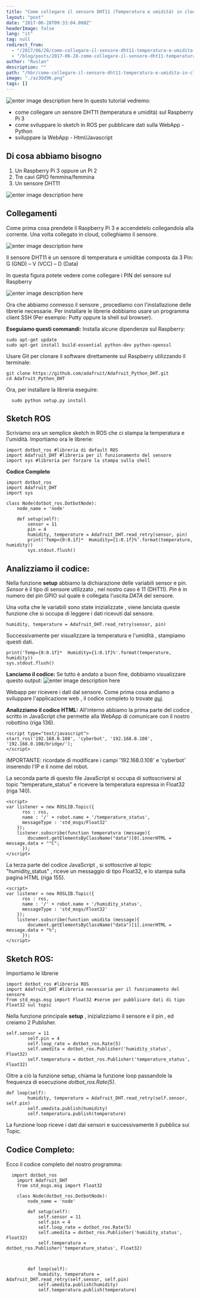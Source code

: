 ```yaml
---
title: "Come collegare il sensore DHT11 (Temperatura e umidità) in cloud"
layout: "post"
date: "2017-06-28T09:33:04.000Z"
headerImage: false
lang: "it"
tag: null
redirect_from:
  - "/2017/06/28/come-collegare-il-sensore-dht11-temperatura-e-umidita-in-cloud/"
  - "/blog/posts/2017-06-28-come-collegare-il-sensore-dht11-temperatura-e-umidita-in-cloud"
author: "Ruslan"
description: ""
path: "/hbr/come-collegare-il-sensore-dht11-temperatura-e-umidita-in-cloud/"
image: "./az3Qd96.png"
tags: []
---
```


![enter image description here](./az3Qd96.png)
In questo tutorial vedremo:

- come collegare un sensore DHT11 (temperatura e umidità) sul Raspberry Pi 3
- come sviluppare lo sketch in ROS per pubblicare dati sulla
  WebApp - Python
- sviluppare la WebApp - Html/Javascript

## Di cosa abbiamo bisogno

1.  Un Raspberry Pi 3 oppure un Pi 2
2.  Tre cavi GPIO femmina/femmina
3.  Un sensore DHT11

![enter image description here](./SgzBq3p.jpg)

## Collegamenti

Come prima cosa prendete il Raspberry Pi 3 e accendetelo collegandola alla corrente. Una volta collegato in cloud, colleghiamo il sensore.

![enter image description here](./XGvFqya.jpg)

Il sensore DHT11 è un sensore di temperatura e umiditàe composta da 3 Pin: G (GND) – V (VCC) – D (Data)

In questa figura potete vedere come collegare i PIN del sensore sul Raspberry

![enter image description here](./Gq0HBH9.png)

Ora che abbiamo connesso il sensore , procediamo con l'installazione delle librerie necessarie.
Per installare le librerie dobbiamo usare un programma client SSH (Per esempio: Putty oppure la shell sul browser).

**Eseguiamo questi commandi:**
Installa alcune dipendenze sul Raspberry:

    sudo apt-get update
    sudo apt-get install build-essential python-dev python-openssl

Usare Git per clonare il software direttamente sul Raspberry utilizzando il terminale:

    git clone https://github.com/adafruit/Adafruit_Python_DHT.git
    cd Adafruit_Python_DHT

Ora, per installare la libreria eseguire:

      sudo python setup.py install

## Sketch ROS

Scriviamo ora un semplice sketch in ROS che ci stampa la temperatura e l'umidità.
Importiamo ora le librerie:

    import dotbot_ros #libreria di default ROS
    import Adafruit_DHT #libreria per il funzionamento del sensore
    import sys #libreria per forzare la stampa sulla shell

**Codice Completo**

    import dotbot_ros
    import Adafruit_DHT
    import sys

    class Node(dotbot_ros.DotbotNode):
        node_name = 'node'

        def setup(self):
            sensor = 11
            pin = 4
            humidity, temperature = Adafruit_DHT.read_retry(sensor, pin)
            print('Temp={0:0.1f}*  Humidity={1:0.1f}%'.format(temperature, humidity))
            sys.stdout.flush()

## Analizziamo il codice:

Nella funzione **setup** abbiamo la dichiarazione delle variabili sensor e pin.
_Sensor_ è il tipo di sensore utilizzato , nel nostro caso è 11 (DHT11).
_Pin_ è in numero del pin GPIO sul quale è collegata l'uscita _DATA_ del sensore.

Una volta che le variabili sono state inizializzate , viene lanciata queste funzione che si occupa di leggere i dati ricevuti dal sensore.

    humidity, temperature = Adafruit_DHT.read_retry(sensor, pin)

Successivamente per visualizzare la temperatura e l'umidità , stampiamo questi dati.

    print('Temp={0:0.1f}*  Humidity={1:0.1f}%'.format(temperature, humidity))
    sys.stdout.flush()

**Lanciamo il codice:**
Se tutto è andato a buon fine, dobbiamo visualizzare questo output:
![enter image description here](./8aKlYVM.jpg)

Webapp per ricevere i dati dal sensore.
Come prima cosa andiamo a sviluppare l'applicazione web , il codice completo lo trovate [qui](https://github.com/ganduras/dht11/blob/master/index.html).

**Analizziamo il codice HTML:**
All'interno abbiamo la prima parte del codice , scritto in JavaScript che permette alla WebApp di comunicare con il nostro robottino (riga 136).

    <script type="text/javascript">
    start_ros('192.168.0.108', 'cyberbot', '192.168.0.108', '192.168.0.108/bridge/');
    </script>

IMPORTANTE: ricordate di modificare i campi '192.168.0.108' e 'cyberbot' inserendo l'IP e il nome del robot.

La seconda parte di questo file JavaScript si occupa di sottoscriversi al topic "temperature_status" e ricevere la temperatura espressa in Float32 (riga 140).

    <script>
    var listener = new ROSLIB.Topic({
          ros : ros,
          name : '/' + robot.name + '/temperature_status',
          messageType : 'std_msgs/Float32'
        });
        listener.subscribe(function temperatura (message){
            document.getElementsByClassName("data")[0].innerHTML = message.data + "°C";
          });
    </script>

La terza parte del codice JavaScript , si sottoscrive al topic "humidity_status" , riceve un messaggio di tipo Float32, e lo stampa sulla pagina HTML (riga 155).

    <script>
    var listener = new ROSLIB.Topic({
          ros : ros,
          name : '/' + robot.name + '/humidity_status',
          messageType : 'std_msgs/Float32'
        });
        listener.subscribe(function umidita (message){
            document.getElementsByClassName("data")[1].innerHTML = message.data + "%";
          });
    </script>

## Sketch ROS:

Importiamo le librerie

    import dotbot_ros #libreria ROS
    import Adafruit_DHT #libreria necessaria per il funzionamento del sensore
    from std_msgs.msg import Float32 #serve per pubblicare dati di tipo Float32 sul topic

Nella funzione principale **setup** , inizializziamo il sensore e il pin , ed creiamo 2 Publisher.

    self.sensor = 11
            self.pin = 4
            self.loop_rate = dotbot_ros.Rate(5)
            self.umedita = dotbot_ros.Publisher('humidity_status', Float32)
            self.temperatura = dotbot_ros.Publisher('temperature_status', Float32)

Oltre a ciò la funzione setup, chiama la funzione loop passandole la frequenza di esecuzione _dotbot_ros.Rate(5)_.

    def loop(self):
            humidity, temperature = Adafruit_DHT.read_retry(self.sensor, self.pin)
            self.umedita.publish(humidity)
            self.temperatura.publish(temperature)

La funzione loop riceve i dati dai sensori e successivamente li pubblica sui Topic.

## Codice Completo:

Ecco il codice completo del nostro programma:

      import dotbot_ros
        import Adafruit_DHT
        from std_msgs.msg import Float32

        class Node(dotbot_ros.DotbotNode):
            node_name = 'node'

            def setup(self):
                self.sensor = 11
                self.pin = 4
                self.loop_rate = dotbot_ros.Rate(5)
                self.umedita = dotbot_ros.Publisher('humidity_status', Float32)
                self.temperatura = dotbot_ros.Publisher('temperature_status', Float32)



            def loop(self):
                humidity, temperature = Adafruit_DHT.read_retry(self.sensor, self.pin)
                self.umedita.publish(humidity)
                self.temperatura.publish(temperature)
